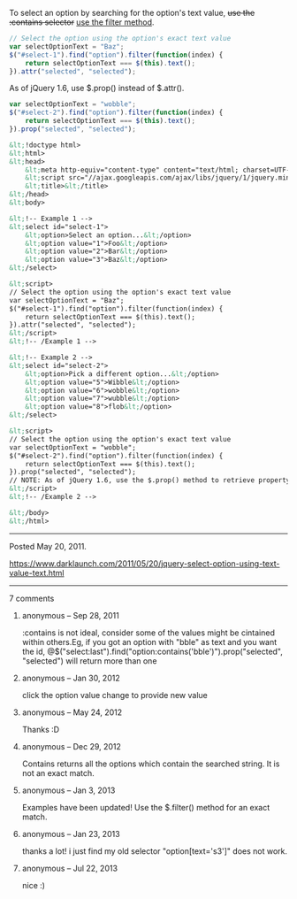To select an option by searching for the option's text value, <s>use the :contains selector</s> <ins>use the filter method</ins>.

```javascript
// Select the option using the option's exact text value
var selectOptionText = "Baz";
$("#select-1").find("option").filter(function(index) {
    return selectOptionText === $(this).text();
}).attr("selected", "selected");
```

As of jQuery 1.6, use $.prop() instead of $.attr().
```javascript
var selectOptionText = "wobble";
$("#select-2").find("option").filter(function(index) {
    return selectOptionText === $(this).text();
}).prop("selected", "selected");
```

```html
&lt;!doctype html>
&lt;html>
&lt;head>
    &lt;meta http-equiv="content-type" content="text/html; charset=UTF-8" />
    &lt;script src="//ajax.googleapis.com/ajax/libs/jquery/1/jquery.min.js">&lt;/script>
    &lt;title>&lt;/title>
&lt;/head>
&lt;body>

&lt;!-- Example 1 -->
&lt;select id="select-1">
    &lt;option>Select an option...&lt;/option>
    &lt;option value="1">Foo&lt;/option>
    &lt;option value="2">Bar&lt;/option>
    &lt;option value="3">Baz&lt;/option>
&lt;/select>

&lt;script>
// Select the option using the option's exact text value
var selectOptionText = "Baz";
$("#select-1").find("option").filter(function(index) {
    return selectOptionText === $(this).text();
}).attr("selected", "selected");
&lt;/script>
&lt;!-- /Example 1 -->

&lt;!-- Example 2 -->
&lt;select id="select-2">
    &lt;option>Pick a different option...&lt;/option>
    &lt;option value="5">Wibble&lt;/option>
    &lt;option value="6">wobble&lt;/option>
    &lt;option value="7">wubble&lt;/option>
    &lt;option value="8">flob&lt;/option>
&lt;/select>

&lt;script>
// Select the option using the option's exact text value
var selectOptionText = "wobble";
$("#select-2").find("option").filter(function(index) {
    return selectOptionText === $(this).text();
}).prop("selected", "selected");
// NOTE: As of jQuery 1.6, use the $.prop() method to retrieve property values because $.attr() only retrieves attributes.
&lt;/script>
&lt;!-- /Example 2 -->

&lt;/body>
&lt;/html>
```

---

Posted May 20, 2011.

https://www.darklaunch.com/2011/05/20/jquery-select-option-using-text-value-text.html

---

7 comments

<ol><li><div>

anonymous &ndash; Sep 28, 2011<div>

:contains is not ideal, consider some of the values might be cintained within others.Eg, if you got an option with "bble" as text and you want the id,
@$("select:last").find("option:contains('bble')").prop("selected", "selected") will return more than one

</div></div></li><li><div>

anonymous &ndash; Jan 30, 2012<div>

click the option value change to provide new value

</div></div></li><li><div>

anonymous &ndash; May 24, 2012<div>

Thanks :D

</div></div></li><li><div>

anonymous &ndash; Dec 29, 2012<div>

Contains returns all the options which contain the searched string. It is not an exact match.

</div></div></li><li><div>

anonymous &ndash; Jan 3, 2013<div>

Examples have been updated! Use the $.filter() method for an exact match.

</div></div></li><li><div>

anonymous &ndash; Jan 23, 2013<div>

thanks a lot!
i just find my old selector "option[text='s3']" does not work.

</div></div></li><li><div>

anonymous &ndash; Jul 22, 2013<div>

nice :)

</div></div></li></ol>